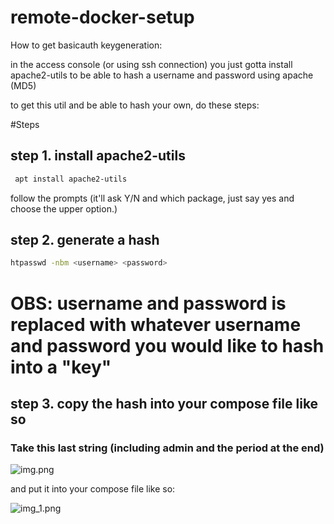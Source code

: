 # remote-docker-setup

How to get basicauth keygeneration:

in the access console (or using ssh connection) you just gotta install apache2-utils to be able to hash a username and password using apache (MD5)

to get this util and be able to hash your own, do these steps:

#Steps

## step 1. install apache2-utils

```bash
 apt install apache2-utils
```
follow the prompts (it'll ask Y/N and which package, just say yes and choose the upper option.)

## step 2. generate a hash

```bash
htpasswd -nbm <username> <password>
```

# OBS: username and password is replaced with whatever username and password you would like to hash into a "key"

## step 3. copy the hash into your compose file like so

### Take this last string (including admin and the period at the end)
![img.png](img.png)

and put it into your compose file like so:

![img_1.png](img_1.png)
